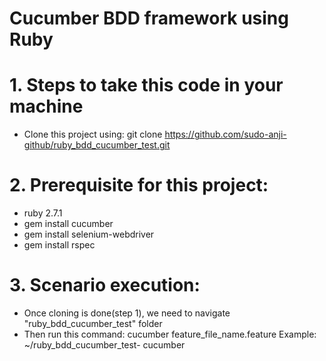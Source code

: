 # Cucumber BDD framework using Ruby

# 1. Steps to take this code in your machine
- Clone this project using: git clone https://github.com/sudo-anji-github/ruby_bdd_cucumber_test.git

# 2. Prerequisite for this project:
- ruby 2.7.1
- gem install cucumber
- gem install selenium-webdriver
- gem install rspec

# 3. Scenario execution:
- Once cloning is done(step 1), we need to navigate "ruby_bdd_cucumber_test" folder
- Then run this command: cucumber feature_file_name.feature
   Example: ~/ruby_bdd_cucumber_test- cucumber 
